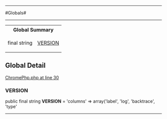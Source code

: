 - - -

#Globals#

- - -

<table id="summary_global" class="title">
<tr><th colspan="2" class="title">Global Summary</th></tr>
<tr>
<td>final  string</td>
<td class="description"><p class="name"><a href="#version">VERSION</a></p><p class="description"></p></td>
</tr>
</table>

<h2 id="detail_global">Global Detail</h2>

<a href="https://github.com/JeyDotC/Hirudo/blob/master/ChromePhp.php#L30" target='_blank'>ChromePhp.php at line 30</a>

<h3 id="VERSION">VERSION</h3>


public final  string **VERSION** = 'columns' =&gt; array('label', 'log', 'backtrace', 'type'

<div class="details">
<p></p>
</div>

- - -

